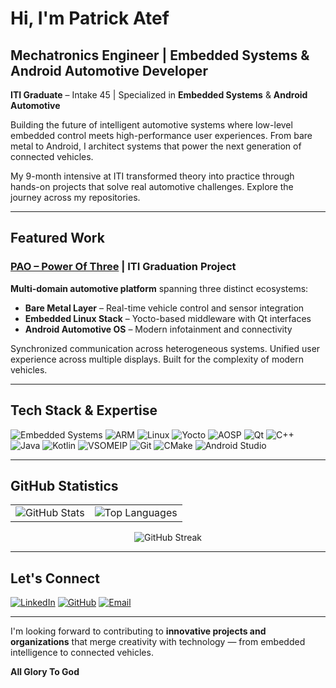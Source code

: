 # Hi, I'm Patrick Atef

## Mechatronics Engineer | Embedded Systems & Android Automotive Developer

**ITI Graduate** – Intake 45 | Specialized in **Embedded Systems** & **Android Automotive**

Building the future of intelligent automotive systems where low-level embedded control meets high-performance user experiences. From bare metal to Android, I architect systems that power the next generation of connected vehicles.

My 9-month intensive at ITI transformed theory into practice through hands-on projects that solve real automotive challenges. Explore the journey across my repositories.

---

## Featured Work

### [PAO – Power Of Three](https://github.com/PAO-PowerOfThree) | ITI Graduation Project

**Multi-domain automotive platform** spanning three distinct ecosystems:
- **Bare Metal Layer** – Real-time vehicle control and sensor integration
- **Embedded Linux Stack** – Yocto-based middleware with Qt interfaces  
- **Android Automotive OS** – Modern infotainment and connectivity

Synchronized communication across heterogeneous systems. Unified user experience across multiple displays. Built for the complexity of modern vehicles.

---

## Tech Stack & Expertise

![Embedded Systems](https://img.shields.io/badge/Embedded_Systems-007ACC?style=for-the-badge)
![ARM](https://img.shields.io/badge/ARM-0091BD?style=for-the-badge&logo=arm&logoColor=white)
![Linux](https://img.shields.io/badge/Linux-FCC624?style=for-the-badge&logo=linux&logoColor=black)
![Yocto](https://img.shields.io/badge/Yocto-000000?style=for-the-badge&logo=yocto&logoColor=white)
![AOSP](https://img.shields.io/badge/AOSP-3DDC84?style=for-the-badge&logo=android&logoColor=white)
![Qt](https://img.shields.io/badge/Qt-41CD52?style=for-the-badge&logo=qt&logoColor=white)
![C++](https://img.shields.io/badge/C++-00599C?style=for-the-badge&logo=cplusplus&logoColor=white)
![Java](https://img.shields.io/badge/Java-ED8B00?style=for-the-badge&logo=openjdk&logoColor=white)
![Kotlin](https://img.shields.io/badge/Kotlin-7F52FF?style=for-the-badge&logo=kotlin&logoColor=white)
![VSOMEIP](https://img.shields.io/badge/vSOME/IP-FF6F00?style=for-the-badge)
![Git](https://img.shields.io/badge/Git-F05032?style=for-the-badge&logo=git&logoColor=white)
![CMake](https://img.shields.io/badge/CMake-064F8C?style=for-the-badge&logo=cmake&logoColor=white)
![Android Studio](https://img.shields.io/badge/Android_Studio-3DDC84?style=for-the-badge&logo=androidstudio&logoColor=white)

---

## GitHub Statistics

<table>
<tr>
<td><img src="https://github-readme-stats.vercel.app/api?username=PatrickAtef8&show_icons=true&theme=tokyonight&hide_border=true&bg_color=1a1b27" alt="GitHub Stats"></td>
<td><img src="https://github-readme-stats.vercel.app/api/top-langs/?username=PatrickAtef8&layout=compact&theme=tokyonight&hide_border=true&bg_color=1a1b27" alt="Top Languages"></td>
</tr>
</table>

<p align="center">
<img src="https://github-readme-streak-stats.herokuapp.com/?user=PatrickAtef8&theme=tokyonight&hide_border=true&background=1a1b27" alt="GitHub Streak">
</p>

---

## Let's Connect

[![LinkedIn](https://img.shields.io/badge/LinkedIn-0077B5?style=for-the-badge&logo=linkedin&logoColor=white)](https://www.linkedin.com/in/patrick-atef-9826a6244/)
[![GitHub](https://img.shields.io/badge/GitHub-181717?style=for-the-badge&logo=github)](https://github.com/PatrickAtef8)
[![Email](https://img.shields.io/badge/Email-D14836?style=for-the-badge&logo=gmail&logoColor=white)](patrickatefffa22@gmail.com)

---

I'm looking forward to contributing to **innovative projects and organizations** that merge creativity with technology — from embedded intelligence to connected vehicles.

**All Glory To God**